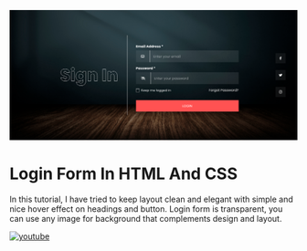 ![Logo](https://raw.githubusercontent.com/codzsword/login-form/main/Login%20Form%20Demo.png)

# Login Form In HTML And CSS

In this tutorial, I have tried to keep layout clean and elegant with simple and nice hover effect on headings and button. Login form is transparent, you can use any image for background that complements design and layout. 

[![youtube](https://img.shields.io/badge/YouTube-red?style=for-the-badge&logo=youtube&logoColor=white)](https://youtu.be/gtxxLcPQkV0)


